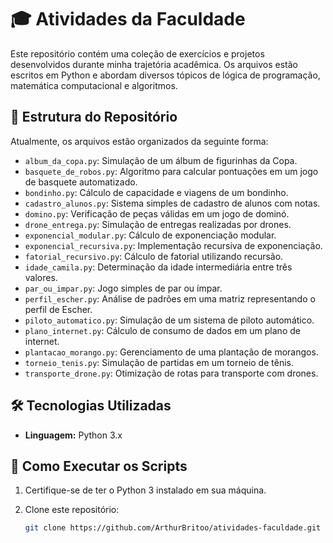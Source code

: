 # 🎓 Atividades da Faculdade

Este repositório contém uma coleção de exercícios e projetos desenvolvidos durante minha trajetória acadêmica. Os arquivos estão escritos em Python e abordam diversos tópicos de lógica de programação, matemática computacional e algoritmos.

## 📂 Estrutura do Repositório

Atualmente, os arquivos estão organizados da seguinte forma:

- `album_da_copa.py`: Simulação de um álbum de figurinhas da Copa.
- `basquete_de_robos.py`: Algoritmo para calcular pontuações em um jogo de basquete automatizado.
- `bondinho.py`: Cálculo de capacidade e viagens de um bondinho.
- `cadastro_alunos.py`: Sistema simples de cadastro de alunos com notas.
- `domino.py`: Verificação de peças válidas em um jogo de dominó.
- `drone_entrega.py`: Simulação de entregas realizadas por drones.
- `exponencial_modular.py`: Cálculo de exponenciação modular.
- `exponencial_recursiva.py`: Implementação recursiva de exponenciação.
- `fatorial_recursivo.py`: Cálculo de fatorial utilizando recursão.
- `idade_camila.py`: Determinação da idade intermediária entre três valores.
- `par_ou_impar.py`: Jogo simples de par ou ímpar.
- `perfil_escher.py`: Análise de padrões em uma matriz representando o perfil de Escher.
- `piloto_automatico.py`: Simulação de um sistema de piloto automático.
- `plano_internet.py`: Cálculo de consumo de dados em um plano de internet.
- `plantacao_morango.py`: Gerenciamento de uma plantação de morangos.
- `torneio_tenis.py`: Simulação de partidas em um torneio de tênis.
- `transporte_drone.py`: Otimização de rotas para transporte com drones.

## 🛠️ Tecnologias Utilizadas

- **Linguagem:** Python 3.x

## 🚀 Como Executar os Scripts

1. Certifique-se de ter o Python 3 instalado em sua máquina.
2. Clone este repositório:

   ```bash
   git clone https://github.com/ArthurBritoo/atividades-faculdade.git
